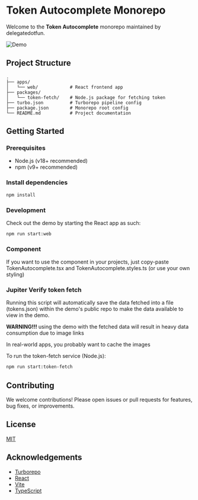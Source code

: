 # Token Autocomplete Monorepo

Welcome to the **Token Autocomplete** monorepo maintained by delegatedotfun.

![Demo](https://storage.googleapis.com/delegatedotfun-public/autocomplete.png)

## Project Structure

```
.
├── apps/
│   └── web/            # React frontend app
├── packages/
│   └── token-fetch/    # Node.js package for fetching token
├── turbo.json          # Turborepo pipeline config
├── package.json        # Monorepo root config
└── README.md           # Project documentation
```

## Getting Started

### Prerequisites
- Node.js (v18+ recommended)
- npm (v9+ recommended)

### Install dependencies
```bash
npm install
```

### Development
Check out the demo by starting the React app as such:
```bash
npm run start:web
```

### Component
If you want to use the component in your projects, just copy-paste TokenAutocomplete.tsx and TokenAutocomplete.styles.ts (or use your own styling)


### Jupiter Verify token fetch
Running this script will automatically save the data fetched into a file (tokens.json) within the demo's public repo to make the data available to view in the demo.

<b>WARNING!!!</b> using the demo with the fetched data will result in heavy data consumption due to image links

In real-world apps, you probably want to cache the images

To run the token-fetch service (Node.js):
```bash
npm run start:token-fetch
```

## Contributing
We welcome contributions! Please open issues or pull requests for features, bug fixes, or improvements.

## License
[MIT](LICENSE)

## Acknowledgements
- [Turborepo](https://turbo.build/)
- [React](https://react.dev/)
- [Vite](https://vitejs.dev/)
- [TypeScript](https://www.typescriptlang.org/) 